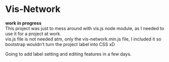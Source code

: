 # Vis-Network
**work in progress**<br>
This project was just to mess around with vis.js node module, as I needed to use it for a project at work. <br>
vis.js file is not needed atm, only the vis-network.min.js file, I included it so bootstrap wouldn't turn the project label into CSS xD<br>

Going to add label setting and editing features in a few days.
